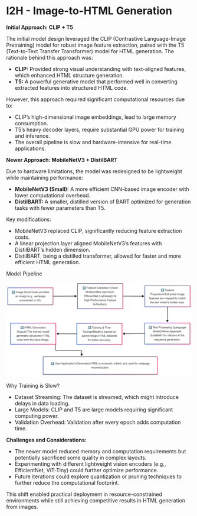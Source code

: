 # I2H - Image-to-HTML Generation

**Initial Approach: CLIP + T5**

The initial model design leveraged the CLIP (Contrastive Language-Image Pretraining) model for robust image feature extraction, paired with the T5 (Text-to-Text Transfer Transformer) model for HTML generation. The rationale behind this approach was:
- **CLIP:** Provided strong visual understanding with text-aligned features, which enhanced HTML structure generation.
- **T5:** A powerful generative model that performed well in converting extracted features into structured HTML code.

However, this approach required significant computational resources due to:
- CLIP’s high-dimensional image embeddings, lead to large memory consumption.
- T5’s heavy decoder layers, require substantial GPU power for training and inference.
- The overall pipeline is slow and hardware-intensive for real-time applications.

**Newer Approach: MobileNetV3 + DistilBART**

Due to hardware limitations, the model was redesigned to be lightweight while maintaining performance:
- **MobileNetV3 (Small):** A more efficient CNN-based image encoder with lower computational overhead.
- **DistilBART:** A smaller, distilled version of BART optimized for generation tasks with fewer parameters than T5.

Key modifications:
- MobileNetV3 replaced CLIP, significantly reducing feature extraction costs.
- A linear projection layer aligned MobileNetV3’s features with DistilBART’s hidden dimension.
- DistilBART, being a distilled transformer, allowed for faster and more efficient HTML generation.

Model Pipeline 

![image](https://github.com/Anidipta/I2H/blob/main/model%20pipeline.png)

Why Training is Slow?

- Dataset Streaming: The dataset is streamed, which might introduce delays in data loading.
- Large Models: CLIP and T5 are large models requiring significant computing power.
- Validation Overhead: Validation after every epoch adds computation time.

**Challenges and Considerations:**
- The newer model reduced memory and computation requirements but potentially sacrificed some quality in complex layouts.
- Experimenting with different lightweight vision encoders (e.g., EfficientNet, ViT-Tiny) could further optimize performance.
- Future iterations could explore quantization or pruning techniques to further reduce the computational footprint.

This shift enabled practical deployment in resource-constrained environments while still achieving competitive results in HTML generation from images.


